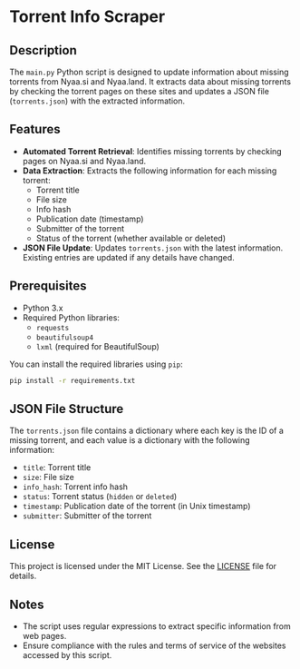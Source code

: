 # Torrent Info Scraper

## Description

The `main.py` Python script is designed to update information about missing torrents from Nyaa.si and Nyaa.land. It extracts data about missing torrents by checking the torrent pages on these sites and updates a JSON file (`torrents.json`) with the extracted information.

## Features

- **Automated Torrent Retrieval**: Identifies missing torrents by checking pages on Nyaa.si and Nyaa.land.
- **Data Extraction**: Extracts the following information for each missing torrent:
  - Torrent title
  - File size
  - Info hash
  - Publication date (timestamp)
  - Submitter of the torrent
  - Status of the torrent (whether available or deleted)
- **JSON File Update**: Updates `torrents.json` with the latest information. Existing entries are updated if any details have changed.

## Prerequisites

- Python 3.x
- Required Python libraries:
  - `requests`
  - `beautifulsoup4`
  - `lxml` (required for BeautifulSoup)

You can install the required libraries using `pip`:

```bash
pip install -r requirements.txt
```

## JSON File Structure

The `torrents.json` file contains a dictionary where each key is the ID of a missing torrent, and each value is a dictionary with the following information:

- `title`: Torrent title
- `size`: File size
- `info_hash`: Torrent info hash
- `status`: Torrent status (`hidden` or `deleted`)
- `timestamp`: Publication date of the torrent (in Unix timestamp)
- `submitter`: Submitter of the torrent

## License

This project is licensed under the MIT License. See the [LICENSE](LICENSE) file for details.

## Notes

- The script uses regular expressions to extract specific information from web pages.
- Ensure compliance with the rules and terms of service of the websites accessed by this script.
